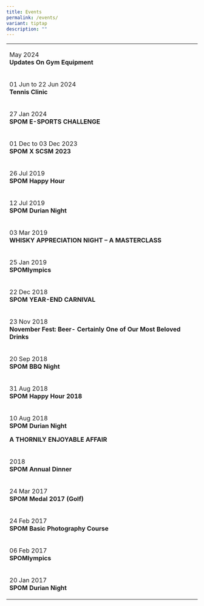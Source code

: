 ```yaml
---
title: Events
permalink: /events/
variant: tiptap
description: ""
---
```

<table style="minWidth: 50px">
<colgroup>
<col>
<col>
</colgroup>
<tbody>
<tr>
<td rowspan="1" colspan="2">
<p>May 2024
<br><strong>Updates On Gym Equipment</strong>
</p>
<p></p>
</td>
</tr>
<tr>
<td rowspan="1" colspan="2">
<p>01 Jun to 22 Jun 2024
<br><strong>Tennis Clinic</strong>
</p>
<p></p>
</td>
</tr>
<tr>
<td rowspan="1" colspan="2">
<p>27 Jan 2024
<br><strong>SPOM E-SPORTS CHALLENGE</strong>
</p>
<p></p>
</td>
</tr>
<tr>
<td rowspan="1" colspan="2">
<p>01 Dec to 03 Dec 2023
<br><strong>SPOM X SCSM 2023</strong>
</p>
<p></p>
</td>
</tr>
<tr>
<td rowspan="1" colspan="2">
<p>26 Jul 2019
<br><strong>SPOM Happy Hour</strong>
</p>
<p></p>
</td>
</tr>
<tr>
<td rowspan="1" colspan="2">
<p>12 Jul 2019
<br><strong>SPOM Durian Night</strong>
</p>
<p></p>
</td>
</tr>
<tr>
<td rowspan="1" colspan="2">
<p>03 Mar 2019
<br><strong>WHISKY APPRECIATION NIGHT – A MASTERCLASS</strong>
</p>
<p></p>
</td>
</tr>
<tr>
<td rowspan="1" colspan="2">
<p>25 Jan 2019
<br><strong>SPOMlympics</strong>
</p>
<p></p>
</td>
</tr>
<tr>
<td rowspan="1" colspan="2">
<p>22 Dec 2018
<br><strong>SPOM YEAR-END CARNIVAL</strong>
</p>
<p></p>
</td>
</tr>
<tr>
<td rowspan="1" colspan="2">
<p>23 Nov 2018
<br><strong>November Fest: Beer- Certainly One of Our Most Beloved Drinks</strong>
</p>
<p></p>
</td>
</tr>
<tr>
<td rowspan="1" colspan="2">
<p>20 Sep 2018
<br><strong>SPOM BBQ Night</strong>
</p>
<p></p>
</td>
</tr>
<tr>
<td rowspan="1" colspan="2">
<p>31 Aug 2018
<br><strong>SPOM Happy Hour 2018</strong>
</p>
<p></p>
</td>
</tr>
<tr>
<td rowspan="1" colspan="2">
<p>10 Aug 2018
<br><strong>SPOM Durian Night</strong>
</p>
<p><strong>A THORNILY ENJOYABLE AFFAIR</strong>
</p>
<p></p>
</td>
</tr>
<tr>
<td rowspan="1" colspan="2">
<p>2018
<br><strong>SPOM Annual Dinner</strong>
</p>
<p></p>
</td>
</tr>
<tr>
<td rowspan="1" colspan="2">
<p>24 Mar 2017
<br><strong>SPOM Medal 2017 (Golf)</strong>
</p>
<p></p>
</td>
</tr>
<tr>
<td rowspan="1" colspan="2">
<p>24 Feb 2017
<br><strong>SPOM Basic Photography Course</strong>
</p>
<p></p>
</td>
</tr>
<tr>
<td rowspan="1" colspan="2">
<p>06 Feb 2017
<br><strong>SPOMlympics</strong>
</p>
<p></p>
</td>
</tr>
<tr>
<td rowspan="1" colspan="2">
<p>20 Jan 2017
<br><strong>SPOM Durian Night</strong>
</p>
</td>
</tr>
</tbody>
</table>
<p></p>